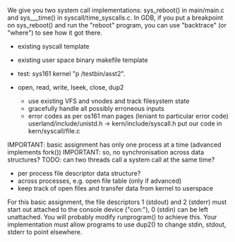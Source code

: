 <!-- SPDX-License-Identifier: zlib-acknowledgement -->
We give you two system call implementations: sys_reboot() in main/main.c and sys___time() in syscall/time_syscalls.c. In GDB, if you put a breakpoint on sys_reboot() and run the "reboot" program, you can use "backtrace" (or "where") to see how it got there.

* existing syscall template
* existing user space binary makefile template
* test: sys161 kernel "p /testbin/asst2".

* open, read, write, lseek, close, dup2
  - use existing VFS and vnodes and track filesystem state
  - gracefully handle all possibly erroneous inputs
  - error codes as per os161 man pages (leniant to particular error code)
userland/include/unistd.h -> kern/include/syscall.h
put our code in kern/syscall/file.c

IMPORTANT: basic assignment has only one process at a time (advanced implements fork())
IMPORTANT: so, no synchronisation across data structures?
TODO: can two threads call a system call at the same time?
- per process file descriptor data structure?
- across processes, e.g. open file table (only if advanced)
- keep track of open files and transfer data from kernel to userspace

For this basic assignment, the file descriptors 1 (stdout) and 2 (stderr) must start out attached to the console device ("con:"), 0 (stdin) can be left unattached. You will probably modify runprogram() to achieve this. Your implementation must allow programs to use dup2() to change stdin, stdout, stderr to point elsewhere.
